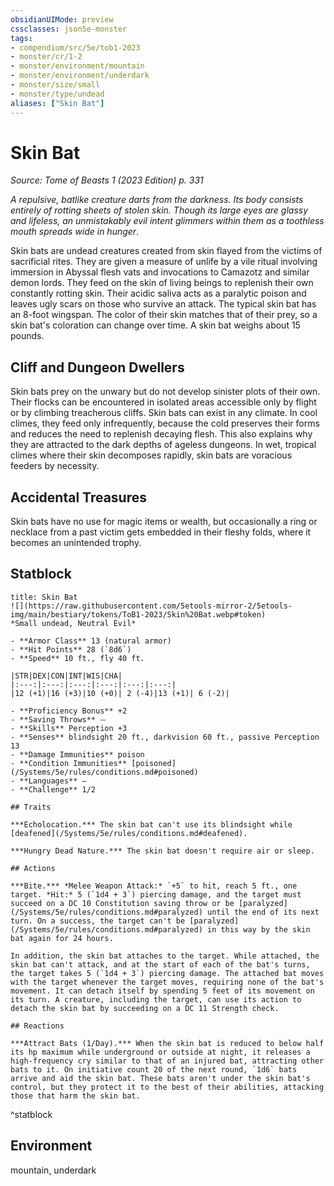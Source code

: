 ```yaml
---
obsidianUIMode: preview
cssclasses: json5e-monster
tags:
- compendium/src/5e/tob1-2023
- monster/cr/1-2
- monster/environment/mountain
- monster/environment/underdark
- monster/size/small
- monster/type/undead
aliases: ["Skin Bat"]
---
```

# Skin Bat
*Source: Tome of Beasts 1 (2023 Edition) p. 331*  

*A repulsive, batlike creature darts from the darkness. Its body consists entirely of rotting sheets of stolen skin. Though its large eyes are glassy and lifeless, an unmistakably evil intent glimmers within them as a toothless mouth spreads wide in hunger*.

Skin bats are undead creatures created from skin flayed from the victims of sacrificial rites. They are given a measure of unlife by a vile ritual involving immersion in Abyssal flesh vats and invocations to Camazotz and similar demon lords. They feed on the skin of living beings to replenish their own constantly rotting skin. Their acidic saliva acts as a paralytic poison and leaves ugly scars on those who survive an attack. The typical skin bat has an 8-foot wingspan. The color of their skin matches that of their prey, so a skin bat's coloration can change over time. A skin bat weighs about 15 pounds.

## Cliff and Dungeon Dwellers

Skin bats prey on the unwary but do not develop sinister plots of their own. Their flocks can be encountered in isolated areas accessible only by flight or by climbing treacherous cliffs. Skin bats can exist in any climate. In cool climes, they feed only infrequently, because the cold preserves their forms and reduces the need to replenish decaying flesh. This also explains why they are attracted to the dark depths of ageless dungeons. In wet, tropical climes where their skin decomposes rapidly, skin bats are voracious feeders by necessity.

## Accidental Treasures

Skin bats have no use for magic items or wealth, but occasionally a ring or necklace from a past victim gets embedded in their fleshy folds, where it becomes an unintended trophy.

## Statblock

```ad-statblock
title: Skin Bat
![](https://raw.githubusercontent.com/5etools-mirror-2/5etools-img/main/bestiary/tokens/ToB1-2023/Skin%20Bat.webp#token)
*Small undead, Neutral Evil*

- **Armor Class** 13 (natural armor)
- **Hit Points** 28 (`8d6`)
- **Speed** 10 ft., fly 40 ft.

|STR|DEX|CON|INT|WIS|CHA|
|:---:|:---:|:---:|:---:|:---:|:---:|
|12 (+1)|16 (+3)|10 (+0)| 2 (-4)|13 (+1)| 6 (-2)|

- **Proficiency Bonus** +2
- **Saving Throws** ⏤
- **Skills** Perception +3
- **Senses** blindsight 20 ft., darkvision 60 ft., passive Perception 13
- **Damage Immunities** poison
- **Condition Immunities** [poisoned](/Systems/5e/rules/conditions.md#poisoned)
- **Languages** —
- **Challenge** 1/2

## Traits

***Echolocation.*** The skin bat can't use its blindsight while [deafened](/Systems/5e/rules/conditions.md#deafened).

***Hungry Dead Nature.*** The skin bat doesn't require air or sleep.

## Actions

***Bite.*** *Melee Weapon Attack:* `+5` to hit, reach 5 ft., one target. *Hit:* 5 (`1d4 + 3`) piercing damage, and the target must succeed on a DC 10 Constitution saving throw or be [paralyzed](/Systems/5e/rules/conditions.md#paralyzed) until the end of its next turn. On a success, the target can't be [paralyzed](/Systems/5e/rules/conditions.md#paralyzed) in this way by the skin bat again for 24 hours.

In addition, the skin bat attaches to the target. While attached, the skin bat can't attack, and at the start of each of the bat's turns, the target takes 5 (`1d4 + 3`) piercing damage. The attached bat moves with the target whenever the target moves, requiring none of the bat's movement. It can detach itself by spending 5 feet of its movement on its turn. A creature, including the target, can use its action to detach the skin bat by succeeding on a DC 11 Strength check.

## Reactions

***Attract Bats (1/Day).*** When the skin bat is reduced to below half its hp maximum while underground or outside at night, it releases a high-frequency cry similar to that of an injured bat, attracting other bats to it. On initiative count 20 of the next round, `1d6` bats arrive and aid the skin bat. These bats aren't under the skin bat's control, but they protect it to the best of their abilities, attacking those that harm the skin bat.
```
^statblock

## Environment

mountain, underdark